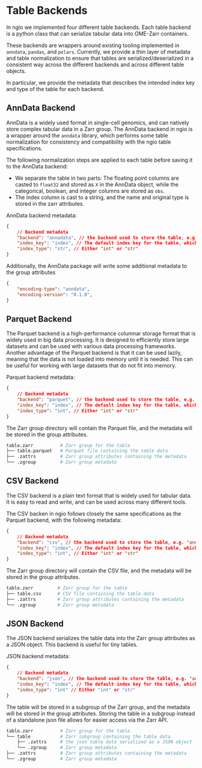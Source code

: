# Table Backends

In ngio we implemented four different table backends. Each table backend is a python class that can serialize tabular data into OME-Zarr containers.

These backends are wrappers around existing tooling implemented in `anndata`, `pandas`, and `polars`.
Currently, we provide a thin layer of metadata and table normalization to ensure that tables are serialized/deserialized in a consistent way across the different backends and across different table objects.

In particular, we provide the metadata that describes the intended index key and type of the table for each backend.

## AnnData Backend

AnnData is a widely used format in single-cell genomics, and can natively store complex tabular data in a Zarr group. The AnnData backend in ngio is a wrapper around the `anndata` library, which performs some table normalization for consistency and compatibility with the ngio table specifications.

The following normalization steps are applied to each table before saving it to the AnnData backend:

- We separate the table in two parts: The floating point columns are casted to `float32` and stored as `X` in the AnnData object, while the categorical, boolean, and integer columns are stored as `obs`.
- The index column is cast to a string, and the name and original type is stored in the zarr attributes.

AnnData backend metadata:

```json
{
    // Backend metadata
    "backend": "annadata", // the backend used to store the table, e.g. "annadata", "parquet", etc..
    "index_key": "index", // The default index key for the table, which is used to identify each row.
    "index_type": "str", // Either "int" or "str"
}
```

Additionally, the AnnData package will write some additional metadata to the group attributes

```json
{
    "encoding-type": "anndata",
    "encoding-version": "0.1.0",
}
```

## Parquet Backend

The Parquet backend is a high-performance columnar storage format that is widely used in big data processing. It is designed to efficiently store large datasets and can be used with various data processing frameworks.
Another advantage of the Parquet backend is that it can be used lazily, meaning that the data is not loaded into memory until it is needed. This can be useful for working with large datasets that do not fit into memory.

Parquet backend metadata:

```json
{
    // Backend metadata
    "backend": "parquet", // the backend used to store the table, e.g. "annadata", "parquet", etc..
    "index_key": "index", // The default index key for the table, which is used to identify each row.
    "index_type": "int", // Either "int" or "str"
}
```

The Zarr group directory will contain the Parquet file, and the metadata will be stored in the group attributes.

```bash
table.zarr          # Zarr group for the table
├── table.parquet   # Parquet file containing the table data
├── .zattrs         # Zarr group attributes containing the metadata
└── .zgroup         # Zarr group metadata
```

## CSV Backend

The CSV backend is a plain text format that is widely used for tabular data. It is easy to read and write, and can be used across many different tools.

The CSV backen in ngio follows closely the same specifications as the Parquet backend, with the following metadata:

```json
{
    // Backend metadata
    "backend": "csv", // the backend used to store the table, e.g. "annadata", "parquet", etc..
    "index_key": "index", // The default index key for the table, which is used to identify each row.
    "index_type": "int", // Either "int" or "str"
}
```

The Zarr group directory will contain the CSV file, and the metadata will be stored in the group attributes.

```bash
table.zarr         # Zarr group for the table
├── table.csv      # CSV file containing the table data
├── .zattrs        # Zarr group attributes containing the metadata
└── .zgroup        # Zarr group metadata
```

## JSON Backend

The JSON backend serializes the table data into the Zarr group attributes as a JSON object. This backend is useful for tiny tables.

JSON backend metadata:

```json
{
    // Backend metadata
    "backend": "json", // the backend used to store the table, e.g. "annadata", "parquet", etc..
    "index_key": "index", // The default index key for the table, which is used to identify each row.
    "index_type": "int" // Either "int" or "str"
}
```

The table will be stored in a subgroup of the Zarr group, and the metadata will be stored in the group attributes. Storing the table in a subgroup instead of a standalone json file allows for easier access via the Zarr API.

```bash
table.zarr          # Zarr group for the table
└── table           # Zarr subgroup containing the table data
    ├── .zattrs     # the json table data serialized as a JSON object
    └── .zgroup     # Zarr group metadata
├── .zattrs         # Zarr group attributes containing the metadata
└── .zgroup         # Zarr group metadata
```
